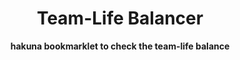 <div align="center">
  <h1>Team-Life Balancer</h1>
  <p>
    <b>hakuna bookmarklet to check the team-life balance</b>
  </p>
</div>

